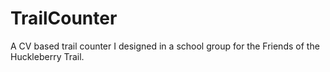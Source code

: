 # TrailCounter
 A CV based trail counter I designed in a school group for the Friends of the Huckleberry Trail. 
